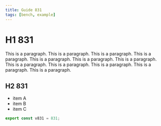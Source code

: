 ```yaml
---
title: Guide 831
tags: [bench, example]
---
```


# H1 831

This is a paragraph. This is a paragraph. This is a paragraph. This is a paragraph. This is a paragraph. This is a paragraph. This is a paragraph. This is a paragraph. This is a paragraph. This is a paragraph. This is a paragraph. This is a paragraph. 

## H2 831

- item A
- item B
- item C

```ts
export const v831 = 831;
```